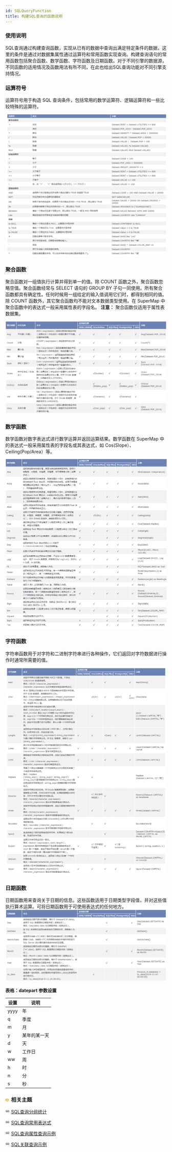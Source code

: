 ```yaml
---
id: SQLQueryFunction
title: 构建SQL查询的函数说明
---
```

###  使用说明

SQL查询通过构建查询函数，实现从已有的数据中查询出满足特定条件的数据，这里的条件是通过对数据集属性通过运算符和常用函数实现查询。构建查询语句的常用函数包括聚合函数、数学函数、字符函数及日期函数。对于不同引擎的数据源，不同函数的适用情况及函数用法有所不同，在此也给出SQL查询功能对不同引擎支持情况。

### 运算符号

运算符号用于构造 SQL 查询条件，包括常用的数学运算符、逻辑运算符和一些比较特殊的运算符。

![](img/Operatorsymbol.png)  

  
### 聚合函数

聚合函数对一组值执行计算并得到单一的值。除 COUNT 函数之外，聚合函数忽略空值。聚合函数经常与 SELECT 语句的 GROUP BY
子句一同使用。所有聚合函数都具有确定性。任何时候用一组给定的输入值调用它们时，都得到相同的值。除 COUNT
函数外，其它聚合函数均不能对文本数据类型使用。在 SuperMap 中聚合函数中的表达式一般采用属性表的字段名。 **注意：**
聚合函数仅适用于属性表数据集。

![](img/Aggrefunction.png)  
  
### 数学函数

数学函数对数字表达式进行数学运算并返回运算结果。数学函数在 SuperMap 中的表达式一般采用属性表的字段名或其表达式，如
Cos(Slope）、Ceiling(Pop/Area）等。

![](img/Mathfunction.png)  
  
### 字符函数

字符串函数用于对字符和二进制字符串进行各种操作，它们返回对字符数据进行操作时通常所需要的值。

![](img/Charfunction.png)  
  
### 日期函数

日期函数用来查询关于日期的信息。这些函数适用于日期类型字段值，并对这些值执行算术运算。可将日期函数用于可使用表达式的任何地方。
![](img/Datefunction.png)  
  
**表格：datepart 参数设置**

设置 | 说明  
---|---  
yyyy | 年  
q | 季度  
m | 月  
y | 某年的某一天  
d | 天  
w | 工作日  
ww | 周  
h | 时  
n | 分  
s | 秒  
  
### ![](../img/seealso.png) 相关主题

![](../img/smalltitle.png) [SQL查询分组统计](SQLQuery_Group.html)

![](../img/smalltitle.png) [SQL查询常用表达式](SQLQuery_Expression.html)

![](../img/smalltitle.png) [SQL查询属性查询示例](SQLQuery_Example.html)

![](../img/smalltitle.png) [SQL关联查询示例](SQLQuery_Related.html)

